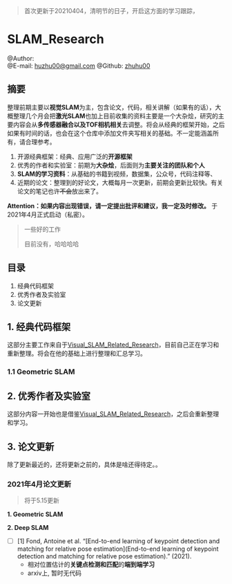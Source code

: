 > 首次更新于20210404，清明节的日子，开启这方面的学习跟踪，

# SLAM_Research

@Author:  
@E-mail:  huzhu00@gmail.com
@Github:  [zhuhu00](https://github.com/zhuhu00)

## 摘要

​		整理前期主要以**视觉SLAM**为主，包含论文，代码，相关讲解（如果有的话），大概整理几个月会把**激光SLAM**也加上
​		目前收集的资料主要是一个大杂烩，研究的主要内容会从**多传感器融合以及TOF相机相关**去调整。将会从经典的框架开始，之后如果有时间的话，也会在这个仓库中添加文件夹写相关的基础。不一定能涵盖所有，请合理参考。

1. 开源经典框架：经典、应用广泛的**开源框架**
2. 优秀的作者和实验室：前期为**大杂烩**，后面则为**主要关注的团队和个人**
3. **SLAM的学习资料**：从基础的书籍到视频，数据集，公众号，代码注释等、
4. 近期的论文：整理到的好论文，大概每月一次更新，前期会更新比较快。有关论文的笔记也许~~不会~~放出来了。

**Attention：如果内容出现错误，请一定提出批评和建议，我一定及时修改。**
于2021年4月正式启动（私密）。

>一些好的工作
>
>目前没有，哈哈哈哈

## 目录

1. 经典代码框架
2. 优秀作者及实验室
3. 论文更新



## 1. 经典代码框架

这部分主要工作来自于[Visual_SLAM_Related_Research](https://github.com/wuxiaolang/Visual_SLAM_Related_Research)，目前自己正在学习和重新整理。将会在他的基础上进行整理和汇总学习。

### 1.1 Geometric SLAM



## 2. 优秀作者及实验室

这部分内容一开始也是借鉴[Visual_SLAM_Related_Research](https://github.com/wuxiaolang/Visual_SLAM_Related_Research)，之后会重新整理和学习。



## 3. 论文更新

除了更新最近的，还将更新之前的，具体是啥还得待定。。

### 2021年4月论文更新

> 将于5.15更新

**1.  Geometric SLAM**

**2. Deep SLAM**

- [ ] [1] Fond, Antoine et al. “[End-to-end learning of keypoint detection and matching for relative pose estimation](End-to-end learning of keypoint detection and matching for relative pose estimation).” (2021).
  - 相对位置估计的**关键点检测和匹配**的**端到端学习**
  - arxiv上, 暂时无代码





